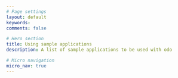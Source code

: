 ```yaml
---
# Page settings
layout: default
keywords:
comments: false

# Hero section
title: Using sample applications
description: A list of sample applications to be used with odo

# Micro navigation
micro_nav: true
---
```

